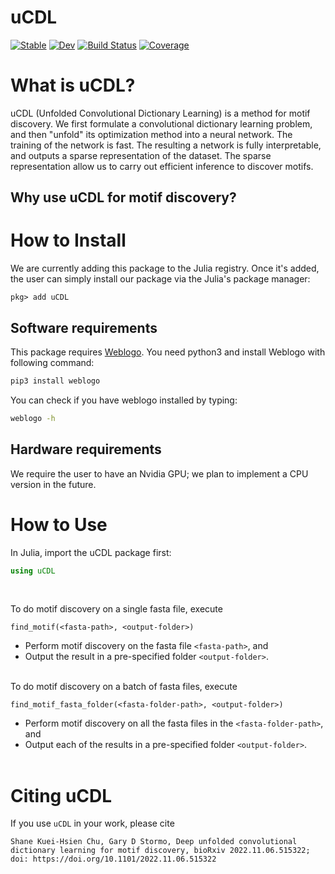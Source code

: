 # uCDL

[![Stable](https://img.shields.io/badge/docs-stable-blue.svg)](https://kchu25.github.io/uCDL.jl/stable/)
[![Dev](https://img.shields.io/badge/docs-dev-blue.svg)](https://kchu25.github.io/uCDL.jl/dev/)
[![Build Status](https://github.com/kchu25/uCDL.jl/actions/workflows/CI.yml/badge.svg?branch=main)](https://github.com/kchu25/uCDL.jl/actions/workflows/CI.yml?query=branch%3Amain)
[![Coverage](https://codecov.io/gh/kchu25/uCDL.jl/branch/main/graph/badge.svg)](https://codecov.io/gh/kchu25/uCDL.jl)

# What is uCDL?
uCDL (Unfolded Convolutional Dictionary Learning) is a method for motif discovery. We first formulate a convolutional dictionary learning problem, and then "unfold" its optimization method into a neural network. The training of the network is fast. The resulting a network is fully interpretable, and outputs a sparse representation of the dataset. The sparse representation allow us to carry out efficient inference to discover motifs.

## Why use uCDL for motif discovery?


# How to Install
We are currently adding this package to the Julia registry. Once it's added, the user can simply install our package via the Julia's package manager:
```
pkg> add uCDL
```

## Software requirements
 This package requires [Weblogo](http://weblogo.threeplusone.com/manual.html#download). You need python3 and install Weblogo with following command:
 ```bash
 pip3 install weblogo
 ```
You can check if you have weblogo installed by typing:
```bash
weblogo -h
```

## Hardware requirements
We require the user to have an Nvidia GPU; we plan to implement a CPU version in the future.

# How to Use

In Julia, import the uCDL package first:
````julia
using uCDL
````
<br>


To do motif discovery on a single fasta file, execute
````
find_motif(<fasta-path>, <output-folder>)
````
- Perform motif discovery on the fasta file `<fasta-path>`, and 
- Output the result in a pre-specified folder `<output-folder>`. <br><br>



To do motif discovery on a batch of fasta files, execute
````
find_motif_fasta_folder(<fasta-folder-path>, <output-folder>)
````
- Perform motif discovery on all the fasta files in the `<fasta-folder-path>`, and 
- Output each of the results in a pre-specified folder `<output-folder>`.<br><br>

# Citing uCDL

If you use `uCDL` in your work, please cite
```
Shane Kuei-Hsien Chu, Gary D Stormo, Deep unfolded convolutional dictionary learning for motif discovery, bioRxiv 2022.11.06.515322; doi: https://doi.org/10.1101/2022.11.06.515322
```
